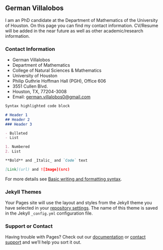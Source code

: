 ## German Villalobos

I am an PhD candidate at the Department of Mathematics of the University of Houston. On this page you can find my contact information. CV/Resume will be added in the near future as well as other academic/research information.

### Contact Information
- German Villalobos
- Department of Mathematics
- College of Natural Sciences & Mathematics
- University of Houston
- Philip Guthrie Hoffman Hall (PGH), Office 606
- 3551 Cullen Blvd.
- Houston, TX, 77204-3008
- Email: german.villalobos0@gmail.com


```markdown
Syntax highlighted code block

# Header 1
## Header 2
### Header 3

- Bulleted
- List

1. Numbered
2. List

**Bold** and _Italic_ and `Code` text

[Link](url) and ![Image](src)
```

For more details see [Basic writing and formatting syntax](https://docs.github.com/en/github/writing-on-github/getting-started-with-writing-and-formatting-on-github/basic-writing-and-formatting-syntax).

### Jekyll Themes

Your Pages site will use the layout and styles from the Jekyll theme you have selected in your [repository settings](https://github.com/german34/website/settings/pages). The name of this theme is saved in the Jekyll `_config.yml` configuration file.

### Support or Contact

Having trouble with Pages? Check out our [documentation](https://docs.github.com/categories/github-pages-basics/) or [contact support](https://support.github.com/contact) and we’ll help you sort it out.
